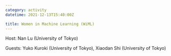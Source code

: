 ```yaml
---
category: activity
datetime: 2021-12-13T15:40:00Z

title: Women in Machine Learning (WiML)
---
```


Host: Nan Lu (University of Tokyo)

Guests: Yuko Kuroki (University of Tokyo), Xiaodan Shi (University of Tokyo)
